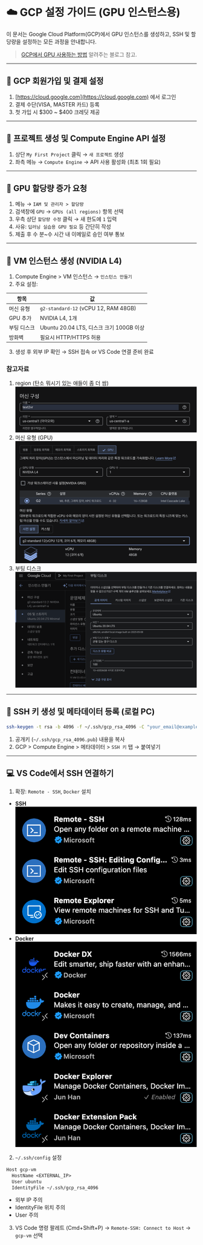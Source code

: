 # ☁️ GCP 설정 가이드 (GPU 인스턴스용)

이 문서는 Google Cloud Platform(GCP)에서 GPU 인스턴스를 생성하고, SSH 및 할당량을 설정하는 모든 과정을 안내합니다.
> [GCP에서 GPU 사용하는 방법](https://jonhyuk0922.tistory.com/241) 알려주는 블로그 참고.
---

## 📌 GCP 회원가입 및 결제 설정

1. [https://cloud.google.com](https://cloud.google.com) 에서 로그인
2. 결제 수단(VISA, MASTER 카드) 등록
3. 첫 가입 시 \$300 \~ \$400 크레딧 제공

---

## 📁 프로젝트 생성 및 Compute Engine API 설정

1. 상단 `My First Project` 클릭 → `새 프로젝트` 생성
2. 좌측 메뉴 → `Compute Engine` → API 사용 활성화 (최초 1회 필요)

---

## 🚀 GPU 할당량 증가 요청

1. 메뉴 → `IAM 및 관리자 > 할당량`
2. 검색창에 `GPU` → `GPUs (all regions)` 항목 선택
3. 우측 상단 `할당량 수정` 클릭 → 새 한도에 `1` 입력
4. 사유: `딥러닝 실습용 GPU 필요` 등 간단히 작성
5. 제출 후 수 분\~수 시간 내 이메일로 승인 여부 통보

---

## 🔧 VM 인스턴스 생성 (NVIDIA L4)

1. Compute Engine > VM 인스턴스 → `인스턴스 만들기`
2. 주요 설정:

| 항목     | 값                                    |
| ------ | ------------------------------------ |
| 머신 유형  | `g2-standard-12` (vCPU 12, RAM 48GB) |
| GPU 추가 | NVIDIA L4, 1개                        |
| 부팅 디스크 | Ubuntu 20.04 LTS, 디스크 크기 100GB 이상    |
| 방화벽    | 필요시 HTTP/HTTPS 허용                    |

3. 생성 후 외부 IP 확인 → SSH 접속 or VS Code 연결 준비 완료

### 참고자료
1. region (탄소 뭐시기 있는 애들이 좀 더 쌈)
![region](./images/region.png)
2. 머신 유형 (GPU)
![gpu](./images/gpu.png)
3. 부팅 디스크
![os](./images/os.png)
---

## 🔑 SSH 키 생성 및 메타데이터 등록 (로컬 PC)

```bash
ssh-keygen -t rsa -b 4096 -f ~/.ssh/gcp_rsa_4096 -C "your_email@example.com"
```

1. 공개키 (`~/.ssh/gcp_rsa_4096.pub`) 내용을 복사
2. GCP > Compute Engine > 메타데이터 > `SSH 키` 탭 → 붙여넣기

---

## 💻 VS Code에서 SSH 연결하기

1. 확장: `Remote - SSH`, `Docker` 설치
* **SSH**<br/>
![ssh](./images/ssh_extensions.png)<br/>
* **Docker**<br/>
![docker](./images/docker_extensions.png)<br/>

2. `~/.ssh/config` 설정
<!--![ssh_conifg](./images/ssh_config.png)<br/>-->

```ssh
Host gcp-vm
  HostName <EXTERNAL_IP>
  User ubuntu
  IdentityFile ~/.ssh/gcp_rsa_4096
```
* 외부 IP 주의
* IdentityFile 위치 주의
* User 주의

3. VS Code 명령 팔레트 (Cmd+Shift+P) → `Remote-SSH: Connect to Host` → `gcp-vm` 선택

